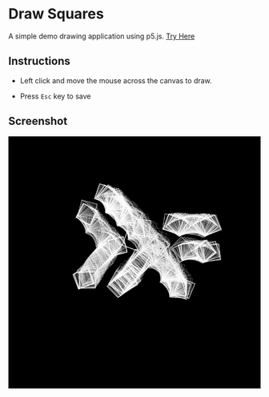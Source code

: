# Draw Squares

A simple demo drawing application using p5.js.
[Try Here](https://aravindvasudev.github.io/code-dump/drawSquares/)

## Instructions
  * Left click and move the mouse across the canvas to draw.

  * Press `Esc` key to save

## Screenshot

![](haskell_logo.png)
